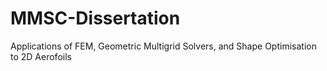 # MMSC-Dissertation

Applications of FEM, Geometric Multigrid Solvers, and Shape Optimisation to 2D Aerofoils
